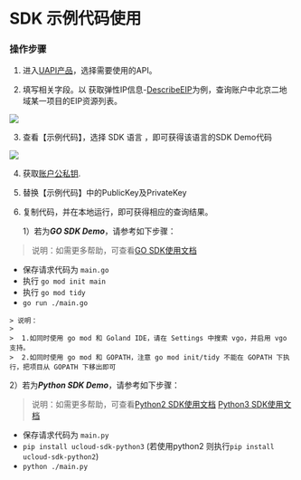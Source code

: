# SDK 示例代码使用



### 操作步骤

1. 进入[UAPI产品](<https://console.ucloud.cn/uapi/ucloudapi>)，选择需要使用的API。

2. 填写相关字段。以 获取弹性IP信息-[DescribeEIP](<https://console.ucloud.cn/uapi/detail?id=DescribeEIP>)为例，查询账户中北京二地域某一项目的EIP资源列表。

  ![](https://static.ucloud.cn/fbb00d85944945a0b247cdb647bcd2ca.png)

3. 查看【示例代码】，选择 SDK 语言 ，即可获得该语言的SDK Demo代码

  ![](https://static.ucloud.cn/f5a033ee1a1a4be693b7c37d5c4cff6b.png)

4. 获取[账户公私钥](https://console.ucloud.cn/uapi/apikey).

5. 替换【示例代码】中的PublicKey及PrivateKey

6. 复制代码，并在本地运行，即可获得相应的查询结果。


   1）若为***GO SDK Demo***，请参考如下步骤：
  
  
  
  > 说明：如需更多帮助，可查看[GO SDK使用文档](<https://github.com/ucloud/ucloud-sdk-go>)


   - 保存请求代码为 `main.go`
   - 执行 `go mod init main`
   - 执行 `go mod tidy`
   - `go run ./main.go`





    > 说明：
    >
    >  1.如同时使用 go mod 和 Goland IDE，请在 Settings 中搜索 vgo，并启用 vgo 支持。 
    >  2.如同时使用 go mod 和 GOPATH，注意 go mod init/tidy 不能在 GOPATH 下执行，把项目从 GOPATH 下移出即可





   2）若为***Python SDK Demo***，请参考如下步骤：
   
   
   > 说明：如需更多帮助，可查看[Python2 SDK使用文档](<https://ucloud.github.io/ucloud-sdk-python2/>) [Python3 SDK使用文档](<https://ucloud.github.io/ucloud-sdk-python3/>)
  
  
  
  - 保存请求代码为 `main.py`
   - `pip install ucloud-sdk-python3` (若使用python2 则执行`pip install ucloud-sdk-python2`)
   - `python ./main.py`

